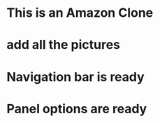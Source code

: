 # This is an Amazon Clone
# add all the pictures
# Navigation bar is ready

# Panel options are ready